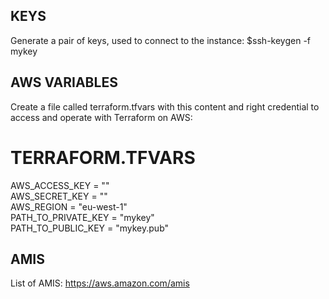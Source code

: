 ## KEYS
Generate a pair of keys, used to connect to the instance:
$ssh-keygen -f mykey


## AWS VARIABLES
Create a file called terraform.tfvars with this content and right credential to access and operate with Terraform on AWS:


# TERRAFORM.TFVARS
AWS_ACCESS_KEY = ""                                                                                                                                  
AWS_SECRET_KEY = ""                                                                                                              
AWS_REGION = "eu-west-1"                                                                                                                                                 
PATH_TO_PRIVATE_KEY = "mykey"                                                                                                 
PATH_TO_PUBLIC_KEY = "mykey.pub" 


## AMIS
List of AMIS:
https://aws.amazon.com/amis
